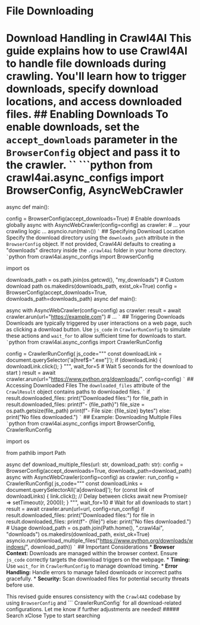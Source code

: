# File Downloading

# Download Handling in Crawl4AI This guide explains how to use Crawl4AI to handle file downloads during crawling. You'll learn how to trigger downloads, specify download locations, and access downloaded files. ## Enabling Downloads To enable downloads, set the ``` accept_downloads ``` parameter in the ``` BrowserConfig ``` object and pass it to the crawler. `` ```python from crawl4ai.async_configs import BrowserConfig, AsyncWebCrawler

async def main():

config = BrowserConfig(accept_downloads=True) # Enable downloads globally async with AsyncWebCrawler(config=config) as crawler: # ... your crawling logic ... asyncio.run(main()) ``` ` ``` ## Specifying Download Location Specify the download directory using the ``` downloads_path ``` attribute in the ``` BrowserConfig ``` object. If not provided, Crawl4AI defaults to creating a "downloads" directory inside the ``` .crawl4ai ``` folder in your home directory. ``` ` ```python from crawl4ai.async_configs import BrowserConfig

import os

downloads_path = os.path.join(os.getcwd(), "my_downloads") # Custom download path os.makedirs(downloads_path, exist_ok=True) config = BrowserConfig(accept_downloads=True, downloads_path=downloads_path) async def main():

async with AsyncWebCrawler(config=config) as crawler: result = await crawler.arun(url="https://example.com") # ... ``` ` ``` ## Triggering Downloads Downloads are typically triggered by user interactions on a web page, such as clicking a download button. Use ``` js_code ``` in ``` CrawlerRunConfig ``` to simulate these actions and ``` wait_for ``` to allow sufficient time for downloads to start. ``` ` ```python from crawl4ai.async_configs import CrawlerRunConfig

config = CrawlerRunConfig( js_code=""" const downloadLink = document.querySelector('a[href$=".exe"]'); if (downloadLink) { downloadLink.click(); } """, wait_for=5 # Wait 5 seconds for the download to start ) result = await crawler.arun(url="https://www.python.org/downloads/", config=config) ``` ` ``` ## Accessing Downloaded Files The ``` downloaded_files ``` attribute of the ``` CrawlResult ``` object contains paths to downloaded files. ``` ` ``` if result.downloaded_files: print("Downloaded files:") for file_path in result.downloaded_files: print(f"- {file_path}") file_size = os.path.getsize(file_path) print(f"- File size: {file_size} bytes") else: print("No files downloaded.") ``` ` ``` ## Example: Downloading Multiple Files ``` ` ```python from crawl4ai.async_configs import BrowserConfig, CrawlerRunConfig

import os

from pathlib import Path

async def download_multiple_files(url: str, download_path: str): config = BrowserConfig(accept_downloads=True, downloads_path=download_path) async with AsyncWebCrawler(config=config) as crawler: run_config = CrawlerRunConfig( js_code=""" const downloadLinks = document.querySelectorAll('a[download]'); for (const link of downloadLinks) { link.click(); // Delay between clicks await new Promise(r => setTimeout(r, 2000)); } """, wait_for=10 # Wait for all downloads to start ) result = await crawler.arun(url=url, config=run_config) if result.downloaded_files: print("Downloaded files:") for file in result.downloaded_files: print(f"- {file}") else: print("No files downloaded.") # Usage download_path = os.path.join(Path.home(), ".crawl4ai", "downloads") os.makedirs(download_path, exist_ok=True) asyncio.run(download_multiple_files("https://www.python.org/downloads/windows/", download_path)) ``` ` ``` ## Important Considerations * **Browser Context:** Downloads are managed within the browser context. Ensure ``` js_code ``` correctly targets the download triggers on the webpage. * **Timing:** Use ``` wait_for ``` in ``` CrawlerRunConfig ``` to manage download timing. * **Error Handling:** Handle errors to manage failed downloads or incorrect paths gracefully. * **Security:** Scan downloaded files for potential security threats before use.

This revised guide ensures consistency with the ``` Crawl4AI ``` codebase by using ``` BrowserConfig ``` and ``` CrawlerRunConfig` for all download-related configurations. Let me know if further adjustments are needed! ##### Search xClose Type to start searching